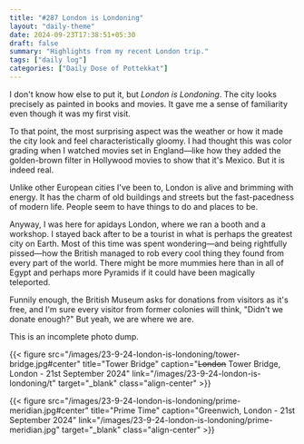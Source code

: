 ```yaml
---
title: "#287 London is Londoning"
layout: "daily-theme"
date: 2024-09-23T17:38:51+05:30
draft: false
summary: "Highlights from my recent London trip."
tags: ["daily log"]
categories: ["Daily Dose of Pottekkat"]
---
```

I don't know how else to put it, but _London is Londoning_. The city looks precisely as painted in books and movies. It gave me a sense of familiarity even though it was my first visit.

To that point, the most surprising aspect was the weather or how it made the city look and feel characteristically gloomy. I had thought this was color grading when I watched movies set in England—like how they added the golden-brown filter in Hollywood movies to show that it's Mexico. But it is indeed real.

Unlike other European cities I've been to, London is alive and brimming with energy. It has the charm of old buildings and streets but the fast-pacedness of modern life. People seem to have things to do and places to be.

Anyway, I was here for apidays London, where we ran a booth and a workshop. I stayed back after to be a tourist in what is perhaps the greatest city on Earth. Most of this time was spent wondering—and being rightfully pissed—how the British managed to rob every cool thing they found from every part of the world. There might be more mummies here than in all of Egypt and perhaps more Pyramids if it could have been magically teleported.

Funnily enough, the British Museum asks for donations from visitors as it's free, and I'm sure every visitor from former colonies will think, "Didn't we donate enough?" But yeah, we are where we are.

This is an incomplete photo dump.

{{< figure src="/images/23-9-24-london-is-londoning/tower-bridge.jpg#center" title="Tower Bridge" caption="~~London~~ Tower Bridge, London - 21st September 2024" link="/images/23-9-24-london-is-londoning/t" target="_blank" class="align-center" >}}

{{< figure src="/images/23-9-24-london-is-londoning/prime-meridian.jpg#center" title="Prime Time" caption="Greenwich, London - 21st September 2024" link="/images/23-9-24-london-is-londoning/prime-meridian.jpg" target="_blank" class="align-center" >}}
